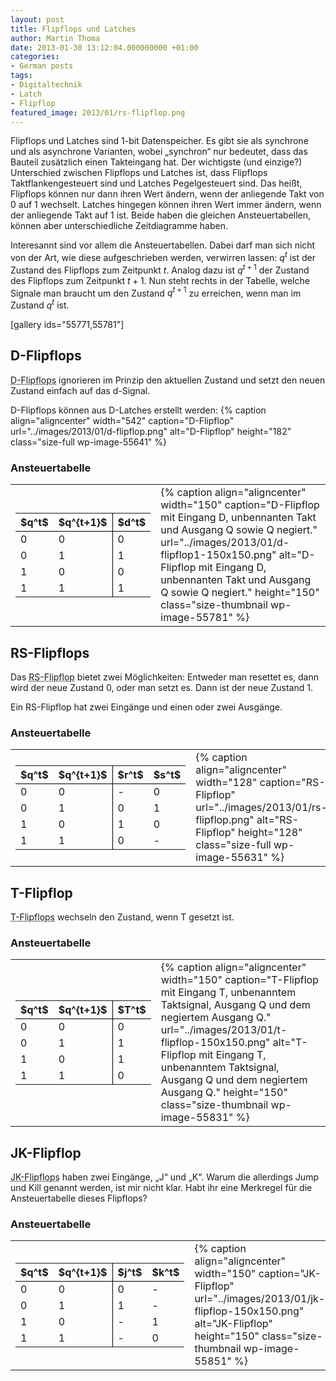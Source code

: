 ```yaml
---
layout: post
title: Flipflops und Latches
author: Martin Thoma
date: 2013-01-30 13:12:04.000000000 +01:00
categories:
- German posts
tags:
- Digitaltechnik
- Latch
- Flipflop
featured_image: 2013/01/rs-flipflop.png
---
```

Flipflops und Latches sind 1-bit Datenspeicher. Es gibt sie als synchrone und als asynchrone Varianten, wobei &bdquo;synchron&ldquo; nur bedeutet, dass das Bauteil zus&auml;tzlich einen Takteingang hat. Der wichtigste (und einzige?) Unterschied zwischen Flipflops und Latches ist, dass Flipflops Taktflankengesteuert sind und Latches Pegelgesteuert sind. Das hei&szlig;t, Flipflops k&ouml;nnen nur dann ihren Wert &auml;ndern, wenn der anliegende Takt von 0 auf 1 wechselt. Latches hingegen k&ouml;nnen ihren Wert immer &auml;ndern, wenn der anliegende Takt auf 1 ist. Beide haben die gleichen Ansteuertabellen, k&ouml;nnen aber unterschiedliche Zeitdiagramme haben.

Interesannt sind vor allem die Ansteuertabellen. Dabei darf man sich nicht von der Art, wie diese aufgeschrieben werden, verwirren lassen: $q^t$ ist der Zustand des Flipflops zum Zeitpunkt $t$. Analog dazu ist $q^{t+1}$ der Zustand des Flipflops zum Zeitpunkt $t+1$. Nun steht rechts in der Tabelle, welche Signale man braucht um den Zustand $q^{t+1}$ zu erreichen, wenn man im Zustand $q^t$ ist.

[gallery ids="55771,55781"]

<h2>D-Flipflops</h2>
<abbr title="Delay-Flipflops">D-Flipflops</abbr> ignorieren im Prinzip den aktuellen Zustand und setzt den neuen Zustand einfach auf das d-Signal.

D-Flipflops k&ouml;nnen aus D-Latches erstellt werden:
{% caption align="aligncenter" width="542" caption="D-Flipflop" url="../images/2013/01/d-flipflop.png" alt="D-Flipflop"  height="182" class="size-full wp-image-55641" %}

<h3>Ansteuertabelle</h3>
<table>
<tr>
<td>
<table style="width:auto">
  <tr>
    <th style="border-bottom:1px solid black;">$q^t$</th>
    <th style="border-bottom:1px solid black;border-right: 1px solid black;">$q^{t+1}$</th>
    <th style="border-bottom:1px solid black;">$d^t$</th>
  </tr>
  <tr>
    <td>0</td>
    <td style="border-right: 1px solid black;">0</td>
    <td>0</td>
  </tr>
  <tr>
    <td>0</td>
    <td style="border-right: 1px solid black;">1</td>
    <td>1</td>
  </tr>
  <tr>
    <td>1</td>
    <td style="border-right: 1px solid black;">0</td>
    <td>0</td>
  </tr>
  <tr>
    <td>1</td>
    <td style="border-right: 1px solid black;">1</td>
    <td>1</td>
  </tr>
</table>
</td>
<td>
{% caption align="aligncenter" width="150" caption="D-Flipflop mit Eingang D, unbennanten Takt und Ausgang Q sowie Q negiert." url="../images/2013/01/d-flipflop1-150x150.png" alt="D-Flipflop mit Eingang D, unbennanten Takt und Ausgang Q sowie Q negiert."  height="150" class="size-thumbnail wp-image-55781" %}
</td>
</tr>
</table>


<h2>RS-Flipflops</h2>
Das <abbr title="Reset-Set-Flipflop">RS-Flipflop</abbr> bietet zwei M&ouml;glichkeiten: Entweder man resettet es, dann wird der neue Zustand 0, oder man setzt es. Dann ist der neue Zustand 1.

Ein RS-Flipflop hat zwei Eing&auml;nge und einen oder zwei Ausg&auml;nge.

<h3>Ansteuertabelle</h3>
<table>
<tr>
<td>
<table style="width:auto">
  <tr>
    <th style="border-bottom:1px solid black;">$q^t$</th>
    <th style="border-bottom:1px solid black;border-right: 1px solid black;">$q^{t+1}$</th>
    <th style="border-bottom:1px solid black;">$r^t$</th>
    <th style="border-bottom:1px solid black;">$s^t$</th>
  </tr>
  <tr>
    <td>0</td>
    <td style="border-right: 1px solid black;">0</td>
    <td>-</td>
    <td>0</td>
  </tr>
  <tr>
    <td>0</td>
    <td style="border-right: 1px solid black;">1</td>
    <td>0</td>
    <td>1</td>
  </tr>
  <tr>
    <td>1</td>
    <td style="border-right: 1px solid black;">0</td>
    <td>1</td>
    <td>0</td>
  </tr>
  <tr>
    <td>1</td>
    <td style="border-right: 1px solid black;">1</td>
    <td>0</td>
    <td>-</td>
  </tr>
</table>
</td>
<td>
{% caption align="aligncenter" width="128" caption="RS-Flipflop" url="../images/2013/01/rs-flipflop.png" alt="RS-Flipflop"  height="128" class="size-full wp-image-55631" %}
</td>
</tr>
</table>

<h2>T-Flipflop</h2>
<abbr title="Toggle-Flipflop">T-Flipflops</abbr> wechseln den Zustand, wenn T gesetzt ist.

<h3>Ansteuertabelle</h3>
<table>
<tr>
<td>
<table style="width:auto">
  <tr>
    <th style="border-bottom:1px solid black;">$q^t$</th>
    <th style="border-bottom:1px solid black;border-right: 1px solid black;">$q^{t+1}$</th>
    <th style="border-bottom:1px solid black;">$T^t$</th>
  </tr>
  <tr>
    <td>0</td>
    <td style="border-right: 1px solid black;">0</td>
    <td>0</td>
  </tr>
  <tr>
    <td>0</td>
    <td style="border-right: 1px solid black;">1</td>
    <td>1</td>
  </tr>
  <tr>
    <td>1</td>
    <td style="border-right: 1px solid black;">0</td>
    <td>1</td>
  </tr>
  <tr>
    <td>1</td>
    <td style="border-right: 1px solid black;">1</td>
    <td>0</td>
  </tr>
</table>
</td>
<td>
{% caption align="aligncenter" width="150" caption="T-Flipflop mit Eingang T, unbenanntem Taktsignal, Ausgang Q und dem negiertem Ausgang Q." url="../images/2013/01/t-flipflop-150x150.png" alt="T-Flipflop mit Eingang T, unbenanntem Taktsignal, Ausgang Q und dem negiertem Ausgang Q."  height="150" class="size-thumbnail wp-image-55831" %}
</td>
</table>

<h2>JK-Flipflop</h2>
<abbr title="Jump-/Kill-Flipflops">JK-Flipflops</abbr> haben zwei Eing&auml;nge, &bdquo;J&ldquo; und &bdquo;K&ldquo;. Warum die allerdings Jump und Kill genannt werden, ist mir nicht klar. Habt ihr eine Merkregel f&uuml;r die Ansteuertabelle dieses Flipflops?

<h3>Ansteuertabelle</h3>
<table>
<tr>
<td>
<table style="width:auto">
  <tr>
    <th style="border-bottom:1px solid black;">$q^t$</th>
    <th style="border-bottom:1px solid black;border-right: 1px solid black;">$q^{t+1}$</th>
    <th style="border-bottom:1px solid black;">$j^t$</th>
    <th style="border-bottom:1px solid black;">$k^t$</th>
  </tr>
  <tr>
    <td>0</td>
    <td style="border-right: 1px solid black;">0</td>
    <td>0</td>
    <td>-</td>
  </tr>
  <tr>
    <td>0</td>
    <td style="border-right: 1px solid black;">1</td>
    <td>1</td>
    <td>-</td>
  </tr>
  <tr>
    <td>1</td>
    <td style="border-right: 1px solid black;">0</td>
    <td>-</td>
    <td>1</td>
  </tr>
  <tr>
    <td>1</td>
    <td style="border-right: 1px solid black;">1</td>
    <td>-</td>
    <td>0</td>
  </tr>
</table>
</td>
<td>
{% caption align="aligncenter" width="150" caption="JK-Flipflop" url="../images/2013/01/jk-flipflop-150x150.png" alt="JK-Flipflop"  height="150" class="size-thumbnail wp-image-55851" %}
</td>
</tr>
</table>
